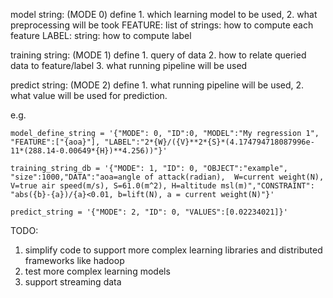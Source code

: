 model string: (MODE 0)
define 1. which learning model to be used, 2. what preprocessing will be took
FEATURE: list of strings: how to compute each feature
LABEL: string: how to compute label

training string: (MODE 1)
define 1. query of data 2. how to relate queried data to feature/label 3. what running pipeline will be used

predict string: (MODE 2)
define 1. what running pipeline will be used, 2. what value will be used for prediction.

e.g.
~~~~
model_define_string = '{"MODE": 0, "ID":0, "MODEL":"My regression 1", "FEATURE":["{aoa}"], "LABEL":"2*{W}/({V}**2*{S}*(4.174794718087996e-11*(288.14-0.00649*{H})**4.256))"}'

training_string_db = '{"MODE": 1, "ID": 0, "OBJECT":"example", "size":1000,"DATA":"aoa=angle of attack(radian),  W=current weight(N), V=true air speed(m/s), S=61.0(m^2), H=altitude msl(m)","CONSTRAINT": "abs({b}-{a})/{a}<0.01, b=lift(N), a = current weight(N)"}'

predict_string = '{"MODE": 2, "ID": 0, "VALUES":[0.02234021]}'
~~~~
TODO:
1. simplify code to support more complex learning libraries and distributed frameworks like hadoop
2. test more complex learning models
3. support streaming data